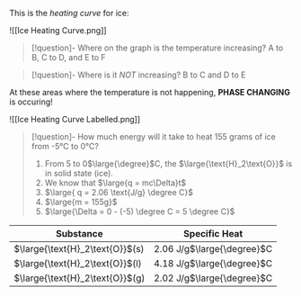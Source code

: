 This is the *heating curve* for ice:

![[Ice Heating Curve.png]]

> [!question]- Where on the graph is the temperature increasing?
> A to B, C to D, and E to F

>[!question]- Where is it *NOT* increasing?
> B to C and D to E

At these areas where the temperature is not happening, **PHASE CHANGING** is occuring!

![[Ice Heating Curve Labelled.png]]

> [!question]- How much energy will it take to heat 155 grams of ice from -5℃ to 0℃? 
> 1. From 5 to 0$\large{\degree}$C, the $\large{\text{H}_2\text{O}}$ is in solid state (ice).
> 2. We know that $\large{q = mc\Delta}t$
> 3. $\large{ q = 2.06 \text{J/g} \degree C}$
> 4. $\large{m = 155g}$
> 5. $\large{\Delta = 0 - (-5) \degree C = 5 \degree C}$

| Substance | Specific Heat |
| ---------- | ------------- |
| $\large{\text{H}_2\text{O}}$(s) | 2.06 J/g$\large{\degree}$C |
| $\large{\text{H}_2\text{O}}$(l) | 4.18 J/g$\large{\degree}$C |
| $\large{\text{H}_2\text{O}}$(g) | 2.02 J/g$\large{\degree}$C |

